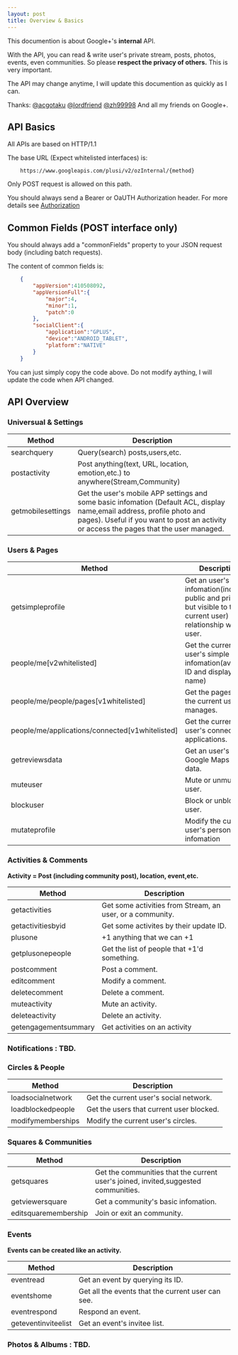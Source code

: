 ```yaml
---
layout: post
title: Overview & Basics
---
```

This documention is about Google+'s **internal** API.

With the API, you can read & write user's private stream, posts, photos, events, even communities.
So please **respect the privacy of others.** This is very important.

The API may change anytime, I will update this documention as quickly as I can.

Thanks: [@acgotaku](https://github.com/acgotaku) [@lordfriend](https://github.com/lordfriend) [@zh99998](https://github.com/zh99998) And all my friends on Google+.

API Basics
----------
All APIs are based on HTTP/1.1

The base URL (Expect whitelisted interfaces) is:

		https://www.googleapis.com/plusi/v2/ozInternal/{method}

Only POST request is allowed on this path.

You should always send a Bearer  or OaUTH Authorization header. For more details see [Authorization](/apis/auth.html)

Common Fields (POST interface only)
-------------
You should always add a "commonFields" property to your JSON request body (including batch requests).

The content of common fields is:
```json
	{
		"appVersion":410508092,
		"appVersionFull":{
			"major":4,
			"minor":1,
			"patch":0
		},
		"socialClient":{
			"application":"GPLUS",
			"device":"ANDROID_TABLET",
			"platform":"NATIVE"
		}
	}
```
You can just simply copy the code above. Do not modify aything, I will update the code when API changed.

API Overview
------------
### Universual & Settings
|Method      |Description                                                                   |
|------------|------------------------------------------------------------------------------|
|searchquery |Query(search) posts,users,etc.                                                |
|postactivity|Post anything(text, URL, location, emotion,etc.) to anywhere(Stream,Community)|
|getmobilesettings|Get the user's mobile APP settings and some basic infomation (Default ACL, display name,email address, profile photo and pages). Useful if you want to post an activity or access the pages that the user managed.|

### Users & Pages
|Method          |Description                                                                   |
|----------------|------------------------------------------------------------------------------|
|getsimpleprofile|Get an user's basic infomation(including public and privite but visible to the current user) and relationship with the user.|
|people/me[v2whitelisted] |Get the current user's simple infomation(avatar, ID and display name)|
|people/me/people/pages[v1whitelisted] |Get the pages that the current user manages.            |
|people/me/applications/connected[v1whitelisted] |Get the current user's connected applications.|
|getreviewsdata  |Get an user's Google Maps review data.                                        |
|muteuser        |Mute or unmute an user.                                                       |
|blockuser       |Block or unblock an user.                                                     |
|mutateprofile   |Modify the current user's personal infomation                                 |

### Activities & Comments
**Activity = Post (including community post), location, event,etc.**

|Method              |Description                                              |
|--------------------|---------------------------------------------------------|
|getactivities       |Get some activities from Stream, an user, or a community.|
|getactivitiesbyid   |Get some activites by their update ID.                   |
|plusone             |+1 anything that we can +1                               |
|getplusonepeople    |Get the list of people that +1'd something.              |
|postcomment         |Post a comment.                                          |
|editcomment         |Modify a comment.                                        |
|deletecomment       |Delete a comment.                                        |
|muteactivity        |Mute an activity.                                        |
|deleteactivity      |Delete an activity.                                      |
|getengagementsummary|Get activities on an activity                            |

### Notifications : TBD.

### Circles & People
|Method              |Description                                              |
|--------------------|---------------------------------------------------------|
|loadsocialnetwork   |Get the current user's social network.                   |
|loadblockedpeople   |Get the users that current user blocked.                 |
|modifymemberships   |Modify the current user's circles.                       |

### Squares & Communities
|Method              |Description                                                                       |
|--------------------|----------------------------------------------------------------------------------|
|getsquares          |Get the communities that the current user's joined, invited,suggested communities.|
|getviewersquare     |Get a community's basic infomation.                                               |
|editsquaremembership|Join or exit an community.                                                        |

### Events
**Events can be created like an activity.**

|Method              |Description                                      |
|--------------------|-------------------------------------------------|
|eventread           |Get an event by querying its ID.                 |
|eventshome          |Get all the events that the current user can see.|
|eventrespond        |Respond an event.                                |
|geteventinviteelist |Get an event's invitee list.                     |

### Photos & Albums : TBD.
